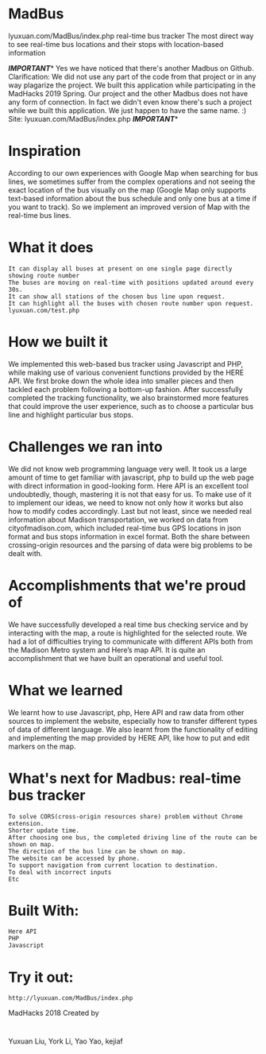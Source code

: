 # MadBus
lyuxuan.com/MadBus/index.php
real-time bus tracker
The most direct way to see real-time bus locations and their stops with location-based information 

*********IMPORTANT**********
Yes we have noticed that there's another Madbus on Github.
Clarification: We did not use any part of the code from that project
or in any way plagarize the project. We built this application 
while participating in the MadHacks 2019 Spring. Our project and the other 
Madbus does not have any form of connection. In fact we didn't even know 
there's such a project while we built this application. We just happen to have
the same name. :)
Site: lyuxuan.com/MadBus/index.php
*********IMPORTANT**********

# Inspiration

According to our own experiences with Google Map when searching for bus lines, we sometimes suffer from the complex operations and not seeing the exact location of the bus visually on the map (Google Map only supports text-based information about the bus schedule and only one bus at a time if you want to track). So we implement an improved version of Map with the real-time bus lines.

# What it does

    It can display all buses at present on one single page directly showing route number
    The buses are moving on real-time with positions updated around every 30s.
    It can show all stations of the chosen bus line upon request.
    It can highlight all the buses with chosen route number upon request.
    lyuxuan.com/test.php

# How we built it

We implemented this web-based bus tracker using Javascript and PHP, while making use of various convenient functions provided by the HERE API. We first broke down the whole idea into smaller pieces and then tackled each problem following a bottom-up fashion. After successfully completed the tracking functionality, we also brainstormed more features that could improve the user experience, such as to choose a particular bus line and highlight particular bus stops.

# Challenges we ran into

We did not know web programming language very well. It took us a large amount of time to get familiar with javascript, php to build up the web page with direct information in good-looking form. Here API is an excellent tool undoubtedly, though, mastering it is not that easy for us. To make use of it to implement our ideas, we need to know not only how it works but also how to modify codes accordingly. Last but not least, since we needed real information about Madison transportation, we worked on data from cityofmadison.com, which included real-time bus GPS locations in json format and bus stops information in excel format. Both the share between crossing-origin resources and the parsing of data were big problems to be dealt with.

# Accomplishments that we're proud of

We have successfully developed a real time bus checking service and by interacting with the map, a route is highlighted for the selected route. We had a lot of difficulties trying to communicate with different APIs both from the Madison Metro system and Here’s map API. It is quite an accomplishment that we have built an operational and useful tool.

# What we learned

We learnt how to use Javascript, php, Here API and raw data from other sources to implement the website, especially how to transfer different types of data of different language. We also learnt from the functionality of editing and implementing the map provided by HERE API, like how to put and edit markers on the map.

# What's next for Madbus: real-time bus tracker

    To solve CORS(cross-origin resources share) problem without Chrome extension.
    Shorter update time.
    After choosing one bus, the completed driving line of the route can be shown on map.
    The direction of the bus line can be shown on map.
    The website can be accessed by phone.
    To support navigation from current location to destination.
    To deal with incorrect inputs
    Etc

# Built With:
    Here API
    PHP
    Javascript
# Try it out:
    http://lyuxuan.com/MadBus/index.php
    
MadHacks 2018
Created by
#
Yuxuan Liu, 
York Li, 
Yao Yao, 
kejiaf
